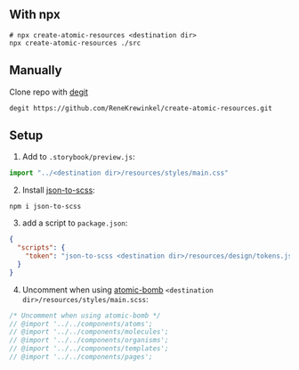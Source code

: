 
## With npx
```shell 
# npx create-atomic-resources <destination dir>
npx create-atomic-resources ./src
```

## Manually
Clone repo with [degit](https://www.npmjs.com/package/degit) 
```shell
degit https://github.com/ReneKrewinkel/create-atomic-resources.git
```

## Setup
1. Add to `.storybook/preview.js`:

```javascript
import "../<destination dir>/resources/styles/main.css"
```

2. Install [json-to-scss](https://www.npmjs.com/package/json-to-scss):
```shell 
npm i json-to-scss
```

3. add a script to `package.json`: 
```json
{
  "scripts": {
    "token": "json-to-scss <destination dir>/resources/design/tokens.json <destination dir>/resources/styles/tokens/_tokens.scss"
  }
}
```

4. Uncomment when using [atomic-bomb](https://github.com/ReneKrewinkel/atomic-bomb) `<destination dir>/resources/styles/main.scss`: 
```scss
/* Uncomment when using atomic-bomb */
// @import '../../components/atoms';
// @import '../../components/molecules';
// @import '../../components/organisms';
// @import '../../components/templates';
// @import '../../components/pages';
```
